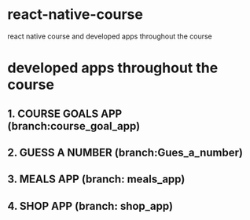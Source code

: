 # react-native-course
react native course and developed apps throughout the course

# developed apps throughout the course
## 1. COURSE GOALS APP (branch:course_goal_app)

## 2. GUESS A NUMBER (branch:Gues_a_number) 

## 3. MEALS APP (branch: meals_app)

## 4. SHOP APP (branch:  shop_app)
